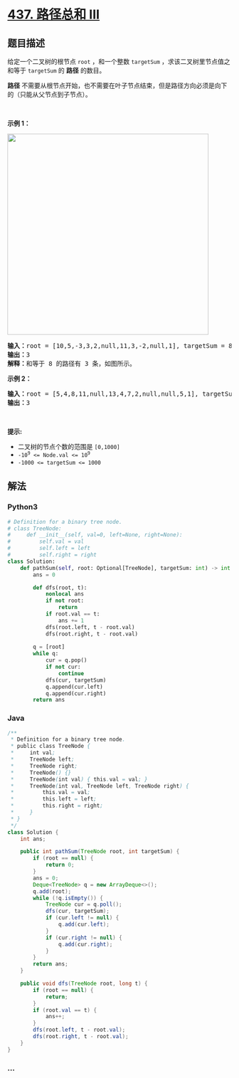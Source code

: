 # [437. 路径总和 III](https://leetcode-cn.com/problems/path-sum-iii)



## 题目描述

<!-- 这里写题目描述 -->

<p>给定一个二叉树的根节点 <code>root</code> ，和一个整数 <code>targetSum</code> ，求该二叉树里节点值之和等于 <code>targetSum</code> 的 <strong>路径</strong> 的数目。</p>

<p><strong>路径</strong> 不需要从根节点开始，也不需要在叶子节点结束，但是路径方向必须是向下的（只能从父节点到子节点）。</p>

<p> </p>

<p><strong>示例 1：</strong></p>

<p><img src="https://assets.leetcode.com/uploads/2021/04/09/pathsum3-1-tree.jpg" style="width: 452px; " /></p>

<pre>
<strong>输入：</strong>root = [10,5,-3,3,2,null,11,3,-2,null,1], targetSum = 8
<strong>输出：</strong>3
<strong>解释：</strong>和等于 8 的路径有 3 条，如图所示。
</pre>

<p><strong>示例 2：</strong></p>

<pre>
<strong>输入：</strong>root = [5,4,8,11,null,13,4,7,2,null,null,5,1], targetSum = 22
<strong>输出：</strong>3
</pre>

<p> </p>

<p><strong>提示:</strong></p>

<ul>
	<li>二叉树的节点个数的范围是 <code>[0,1000]</code></li>
	<li><meta charset="UTF-8" /><code>-10<sup>9</sup> <= Node.val <= 10<sup>9</sup></code> </li>
	<li><code>-1000 <= targetSum <= 1000</code> </li>
</ul>


## 解法

<!-- 这里可写通用的实现逻辑 -->

<!-- tabs:start -->

### **Python3**

<!-- 这里可写当前语言的特殊实现逻辑 -->

```python
# Definition for a binary tree node.
# class TreeNode:
#     def __init__(self, val=0, left=None, right=None):
#         self.val = val
#         self.left = left
#         self.right = right
class Solution:
    def pathSum(self, root: Optional[TreeNode], targetSum: int) -> int:
        ans = 0

        def dfs(root, t):
            nonlocal ans
            if not root:
                return
            if root.val == t:
                ans += 1
            dfs(root.left, t - root.val)
            dfs(root.right, t - root.val)
        
        q = [root]
        while q:
            cur = q.pop()
            if not cur:
                continue
            dfs(cur, targetSum)
            q.append(cur.left)
            q.append(cur.right)
        return ans
```

### **Java**

<!-- 这里可写当前语言的特殊实现逻辑 -->

```java
/**
 * Definition for a binary tree node.
 * public class TreeNode {
 *     int val;
 *     TreeNode left;
 *     TreeNode right;
 *     TreeNode() {}
 *     TreeNode(int val) { this.val = val; }
 *     TreeNode(int val, TreeNode left, TreeNode right) {
 *         this.val = val;
 *         this.left = left;
 *         this.right = right;
 *     }
 * }
 */
class Solution {
    int ans;

    public int pathSum(TreeNode root, int targetSum) {
        if (root == null) {
            return 0;
        }
        ans = 0;
        Deque<TreeNode> q = new ArrayDeque<>();
        q.add(root);
        while (!q.isEmpty()) {
            TreeNode cur = q.poll();
            dfs(cur, targetSum);
            if (cur.left != null) {
                q.add(cur.left);
            }
            if (cur.right != null) {
                q.add(cur.right);
            }            
        }
        return ans;
    }

    public void dfs(TreeNode root, long t) {
        if (root == null) {
            return;
        }
        if (root.val == t) {
            ans++;
        }
        dfs(root.left, t - root.val);
        dfs(root.right, t - root.val);
    }
}
```

### **...**

```

```

<!-- tabs:end -->
